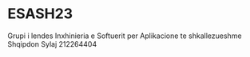 # ESASH23
Grupi i lendes Inxhinieria e Softuerit per Aplikacione te shkallezueshme
Shqipdon Sylaj 212264404